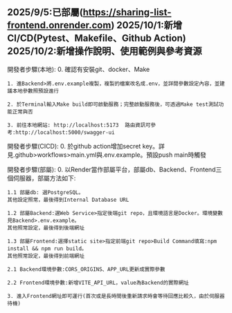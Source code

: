 2025/9/5:已部屬(https://sharing-list-frontend.onrender.com)
2025/10/1:新增CI/CD(Pytest、Makefile、Github Action)
2025/10/2:新增操作說明、使用範例與參考資源
--------------------

開發者步驟(本地):
    0. 確認有安裝git、docker、Make

    1. 進Backend>將.env.example複製，複製的檔案改名成.env，並詳閱參數設定內容，並建議本地參數照預設進行

    2. 於Terminal輸入Make build即可啟動服務；完整啟動服務後，可透過Make test測試功能正常與否

    3. 前往本地網站: http://localhost:5173  路由資訊可參考:http://localhost:5000/swagger-ui

開發者步驟(CICD):
    0. 於github action增加secret key。詳見.github>workflows>main.yml與.env.example。預設push main時觸發

開發者步驟(部屬):
    0. 以Render當作部屬平台，部屬db、Backend、Frontend三個伺服器，部屬方法如下:
    
    1.1 部屬db: 選PostgreSQL。
    其他設定照常，最後得到Internal Database URL

    1.2 部屬Backend:選Web Service>指定後端git repo，且環境語言是Docker。環境變數見Backend>.env.example。
    其他照常設定，最後得到後端網址

    1.3 部屬Frontend:選擇static site>指定前端git repo>Build Command填寫:npm install && npm run build。
    其他照常設定，最後得到前端網址
    
    2.1 Backend環境參數:CORS_ORIGINS、APP_URL更新成實際參數

    2.2 Frontend環境參數:新增VITE_API_URL，value為Backend的實際網址

    3. 進入Frontend網址即可運行(首次或是長時間後重新請求時會等待回應比較久，由於伺服器待機)
